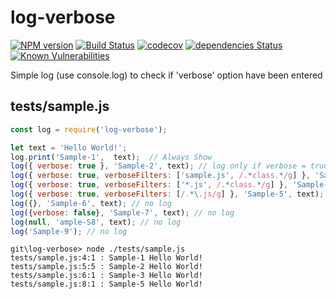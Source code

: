 # log-verbose

[![NPM version](https://img.shields.io/npm/v/log-verbose.svg)](https://www.npmjs.com/package/log-verbose)
[![Build Status](https://travis-ci.org/flaviolsousa/log-verbose.svg?branch=master)](https://travis-ci.org/flaviolsousa/log-verbose)
[![codecov](https://codecov.io/gh/flaviolsousa/log-verbose/branch/master/graph/badge.svg)](https://codecov.io/gh/flaviolsousa/log-verbose)
[![dependencies Status](https://david-dm.org/flaviolsousa/log-verbose/status.svg)](https://david-dm.org/flaviolsousa/log-verbose)
[![Known Vulnerabilities](https://snyk.io/test/github/flaviolsousa/log-verbose/badge.svg)](https://snyk.io/test/github/flaviolsousa/log-verbose)

Simple log (use console.log) to check if 'verbose' option have been entered

## tests/sample.js
```js
const log = require('log-verbose');

let text = 'Hello World!';
log.print('Sample-1',  text);  // Always Show
log({ verbose: true }, 'Sample-2', text); // log only if verbose = true
log({ verbose: true, verboseFilters: ['sample.js', /.*class.*/g] }, 'Sample-3', text); // filter by sample.js ou class strings
log({ verbose: true, verboseFilters: ['*.js', /.*class.*/g] }, 'Sample-4', text); // filter string string DON'T support masking character 
log({ verbose: true, verboseFilters: [/.*\.js/g] }, 'Sample-5', text); // sample with regex (search all js files to log)
log({}, 'Sample-6', text); // no log
log({verbose: false}, 'Sample-7', text); // no log
log(null, 'ample-S8', text); // no log
log('Sample-9'); // no log
```

```
git\log-verbose> node ./tests/sample.js
tests/sample.js:4:1 : Sample-1 Hello World!
tests/sample.js:5:5 : Sample-2 Hello World!
tests/sample.js:6:1 : Sample-3 Hello World!
tests/sample.js:8:1 : Sample-5 Hello World!
```